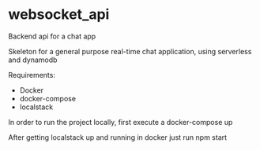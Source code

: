 # websocket_api
Backend api for a chat app

Skeleton for a general purpose real-time chat application, using serverless and dynamodb

Requirements:
- Docker
- docker-compose
- localstack

In order to run the project locally, first execute a docker-compose up

After getting localstack up and running in docker just run npm start
